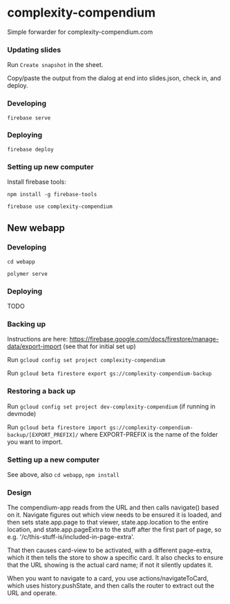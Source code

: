 # complexity-compendium
Simple forwarder for complexity-compendium.com

### Updating slides

Run `Create snapshot` in the sheet.

Copy/paste the output from the dialog at end into slides.json, check in, and deploy.

### Developing

`firebase serve`

### Deploying

`firebase deploy`


### Setting up new computer

Install firebase tools: 

`npm install -g firebase-tools`

`firebase use complexity-compendium`


## New webapp

### Developing

`cd webapp`

`polymer serve`

### Deploying

TODO


### Backing up

Instructions are here: https://firebase.google.com/docs/firestore/manage-data/export-import (see that for initial set up)

Run `gcloud config set project complexity-compendium`

Run `gcloud beta firestore export gs://complexity-compendium-backup`


### Restoring a back up

Run `gcloud config set project dev-complexity-compendium` (if running in devmode)

Run `gcloud beta firestore import gs://complexity-compendium-backup/[EXPORT_PREFIX]/` where EXPORT-PREFIX is the name of the folder you want to import.

### Setting up a new computer

See above, also `cd webapp`, `npm install`

### Design

The compendium-app reads from the URL and then calls navigate() based on it. Navigate figures out which view needs to be ensured it is loaded, and then sets state.app.page to that viewer, state.app.location to the entire location, and state.app.pageExtra to the stuff after the first part of page, so e.g. '/c/this-stuff-is/included-in-page-extra'.

That then causes card-view to be activated, with a different page-extra, which it then tells the store to show a specific card. It also checks to ensure that the URL showing is the actual card name; if not it silently updates it.

When you want to navigate to a card, you use actions/navigateToCard, which uses history.pushState, and then calls the router to extract out the URL and operate.
